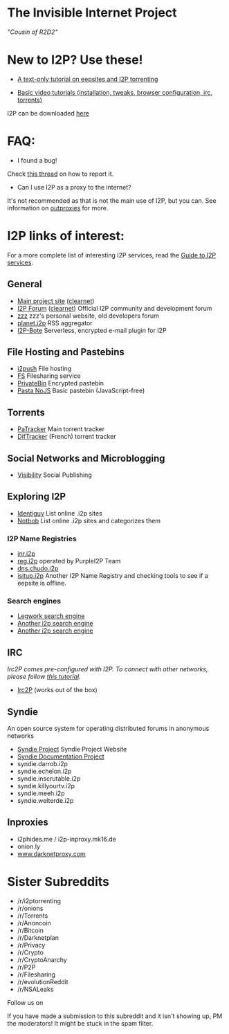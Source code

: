 # The Invisible Internet Project
*"Cousin of R2D2"*


# New to I2P? Use these!

* [A text-only tutorial on eepsites and I2P torrenting](https://rebuildingalexandria.wordpress.com/2012/02/21/secure-and-anonymous-file-sharing-using-torrents-on-the-i2p-network-library-nu-exiles-take-a-look/)

* [Basic video tutorials (installation, tweaks, browser configuration, irc, torrents)](https://www.youtube.com/user/i2ptutorials)

I2P can be downloaded [here](http://www.i2p2.de)

# FAQ:

* I found a bug!

Check [this thread](https://pay.reddit.com/r/i2p/comments/1bnhb3/official_report_bugs_here_thread/) on how to report it.

* Can I use I2P as a proxy to the internet?

It's not recommended as that is not the main use of I2P, but you can. See information on [outproxies](http://www.i2p2.de/faq.html#exit) for more.

# I2P links of interest:

For a more complete list of interesting I2P services, read the [Guide to I2P services](http://pastebin.com/xWzw10wW).

## General
* [Main project site](http://i2p-projekt.i2p) ([clearnet](https://geti2p.net/en/))
* [I2P Forum](http://i2pforum.i2p) ([clearnet](https://i2pforum.net/)) Official I2P community and development forum
* [zzz](http://zzz.i2p) zzz's personal website, old developers forum
* [planet.i2p](http://planet.i2p) RSS aggregator
* [I2P-Bote](http://bote.i2p) Serverless, encrypted e-mail plugin for I2P

## File Hosting and Pastebins
* [i2push](http://i2push.i2p) File hosting
* [FS](http://fs.i2p) Filesharing service
* [PrivateBin](http://paste.r4sas.i2p/) Encrypted pastebin
* [Pasta NoJS](http://pasta-nojs.i2p/) Basic pastebin (JavaScript-free)

## Torrents
* [PaTracker](http://tracker2.postman.i2p) Main torrent tracker
* [DifTracker](http://diftracker.i2p) (French) torrent tracker

## Social Networks and Microblogging
* [Visibility](http://visibility.i2p) Social Publishing

## Exploring I2P
* [Identiguy](http://identiguy.i2p) List online .i2p sites
* [Notbob](http://notbob.i2p) List online .i2p sites and categorizes them

### I2P Name Registries
* [inr.i2p](http://inr.i2p)
* [reg.i2p](http://reg.i2p) operated by PurpleI2P Team
* [dns.chudo.i2p](http://dns.chudo.i2p)
* [isitup.i2p](http://isitup.i2p) Another I2P Name Registry and checking tools to see if a eepsite is offline.

### Search engines
* [Legwork search engine](http://legwork.i2p)
* [Another i2p search engine](http://i2pyacy.bandura.i2p)
* [Another i2p search engine](http://yacy.idk.i2p)

## IRC
*Irc2P comes pre-configured with I2P. To connect with other networks, please follow [this tutorial](http://i.imgur.com/PxZLa.png).*

* [Irc2P](irc://127.0.0.1/6668/#i2p-chat) (works out of the box)

## Syndie
An open source system for operating distributed forums in anonymous networks

* [Syndie Project](http://syndie-project.i2p) Syndie Project Website
* [Syndie Documentation Project](http://fomjl7cori4juycw55kdlczpgzzhme6nox6zykokuiov6t5lxhvq.b32.i2p)
* syndie.darrob.i2p
* syndie.echelon.i2p
* syndie.inscrutable.i2p
* syndie.killyourtv.i2p
* syndie.meeh.i2p
* syndie.welterde.i2p

## Inproxies
* i2phides.me / i2p-inproxy.mk16.de
* onion.ly
* www.darknetproxy.com

# Sister Subreddits
* /r/i2ptorrenting
* /r/onions
* /r/Torrents
* /r/Anoncoin
* /r/Bitcoin
* /r/Darknetplan
* /r/Privacy
* /r/Crypto
* /r/CryptoAnarchy
* /r/P2P
* /r/Filesharing
* /r/evolutionReddit
* /r/NSALeaks

Follow us on [](https://twitter.com/GetI2P)

If you have made a submission to this subreddit and it isn't showing up, PM the moderators! It might be stuck in the spam filter.
